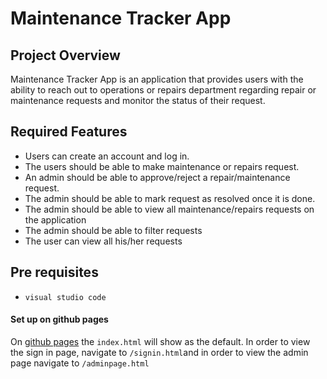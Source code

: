 # Maintenance Tracker App

## Project Overview

Maintenance Tracker App is an application that provides users with the ability to reach out to operations or repairs department regarding repair or maintenance requests and monitor the status of their request.

## Required Features

* Users can create an account and log in.
* The users should be able to make maintenance or repairs request.
* An admin should be able to approve/reject a repair/maintenance request.
* The admin should be able to mark request as resolved once it is done.
* The admin should be able to view all maintenance/repairs requests on the application
* The admin should be able to filter requests
* The user can view all his/her requests

## Pre requisites

* `visual studio code`

#### Set up on github pages ####

On [github pages](https://ayeeta.github.io/Maintenance_Tracker_App/) the `index.html` will show as the default. In order to view the sign in page, navigate to `/signin.html`and in order to view the admin page navigate to `/adminpage.html`




